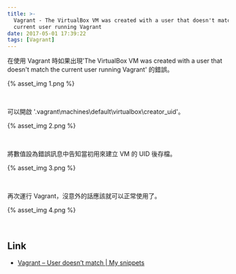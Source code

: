 ```yaml
---
title: >-
  Vagrant - The VirtualBox VM was created with a user that doesn't match the
  current user running Vagrant
date: 2017-05-01 17:39:22
tags: [Vagrant]
---
```


在使用 Vagrant 時如果出現'The VirtualBox VM was created with a user that doesn't match the current user running Vagrant' 的錯誤。  

<!-- More -->

{% asset_img 1.png %}

<br/>


可以開啟 '.vagrant\machines\default\virtualbox\creator_uid'。  

{% asset_img 2.png %}

<br/>


將數值設為錯誤訊息中告知當初用來建立 VM 的 UID 後存檔。  

{% asset_img 3.png %}

<br/>


再次運行 Vagrant，沒意外的話應該就可以正常使用了。  

{% asset_img 4.png %}

<br/>


Link
----
* [Vagrant – User doesn’t match | My snippets](https://mysnippets443.wordpress.com/2015/09/25/vagrant-user-doesnt-match/)
